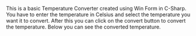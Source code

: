 This is a basic Temperature Converter created using Win Form in C-Sharp.
You have to enter the temperature in Celsius and select the temperature you want it to convert.
After this you can click on the convert button to convert the temperature.
Below you can see the converted temperature.
